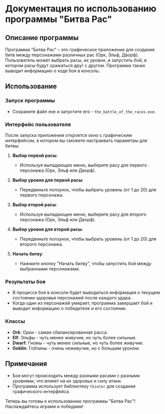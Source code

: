 # Документация по использованию программы "Битва Рас"

## Описание программы

Программа "Битва Рас" – это графическое приложение для создания битв между персонажами различных рас (Орк, Эльф, Дворф). Пользователь может выбрать расы, их уровни, и запустить бой, в котором расы будут сражаться друг с другом. Программа также выводит информацию о ходе боя в консоль.

## Использование

### Запуск программы

   - Сохраните файл exe и запустите его - `the_battle_of_the_races.exe`.  

### Интерфейс пользователя

После запуска приложения откроется окно с графическим интерфейсом, в котором вы сможете настраивать параметры для битвы:

1. **Выбор первой расы**:
   - Используя выпадающее меню, выберите расу для первого персонажа (Орк, Эльф или Дворф).
   
2. **Выбор уровня для первой расы**:
   - Передвиньте ползунок, чтобы выбрать уровень (от 1 до 20) для первого персонажа.
  
3. **Выбор второй расы**:
   - Используя выпадающее меню, выберите расу для второго персонажа (Орк, Эльф или Дворф).
  
4. **Выбор уровня для второй расы**:
   - Передвиньте ползунок, чтобы выбрать уровень (от 1 до 20) для второго персонажа.

5. **Начать битву**:
   - Нажмите кнопку "Начать битву", чтобы запустить бой между выбранными персонажами.

### Результаты боя

- В процессе боя в консоли будет выводиться информация о текущем состоянии здоровья персонажей после каждого удара.
- Когда один из персонажей умирает, программа завершает бой и выводит информацию о победителе и его состоянии.

### Классы

- **Ork**: Орки - самая сбалансированная расса.
- **Elf**: Эльфы - чуть менее живучие, но чуть более сильные.
- **Dwarf**: Гномы - чуть менее сильные, но чуть более живучие.
- **Goblin**: Гоблины - очень неживучие, но с большим уроном.

## Примечания
- Боя могут происходить между разными расами с разными уровнями, что влияет на их здоровье и силу атаки.
- Программа использует библиотеку `tkinter` для создания графического интерфейса.

Теперь вы готовы к использованию программы "Битва Рас"! Наслаждайтесь играми и победами!
